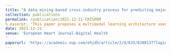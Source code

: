 ```yaml
---
title: "A data mining-based cross-industry process for predicting major bleeding in mechanical circulatory support"
collection: publications
permalink: /publication/2021-12-21-CRISPDM
% excerpt: 'This paper proposes a multimodal learning architecture used in a text mining pipeline to predict the recurrence of major cardiovascular events.'
date: 2021-12-21
venue: 'European Heart Journal-Digital Health
'
paperurl: 'https://academic.oup.com/ehjdh/article/2/4/635/6380137?login=true'
---
```

